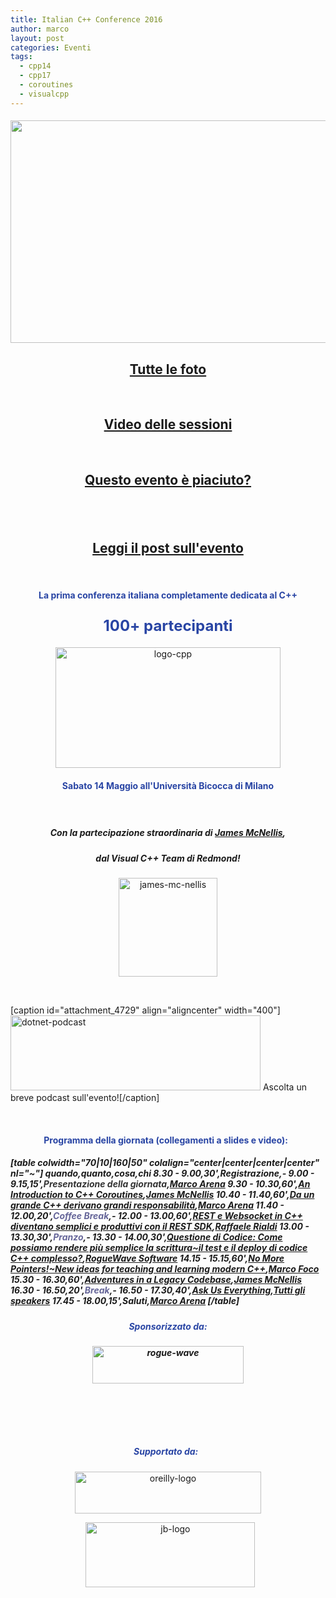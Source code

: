 ```yaml
---
title: Italian C++ Conference 2016
author: marco
layout: post
categories: Eventi
tags:
  - cpp14
  - cpp17
  - coroutines
  - visualcpp
---
```



<h4 style="text-align: center;"><img class="aligncenter wp-image-7254" src="http://www.italiancpp.org/wp-content/uploads/2016/05/DSC_2591-1024x683.jpg" width="534" height="356" /></h4>
<h2 style="text-align: center;"><a href="https://www.facebook.com/photo.php?fbid=10154675914456057&amp;set=oa.883545501780439&amp;type=3&amp;theater" target="_blank" rel="noopener noreferrer">Tutte le foto
</a></h2>
<span style="color: #ffffff;"> </span>
<h2 style="text-align: center;"><a href="https://www.youtube.com/playlist?list=PLsCm1Hs016LUOIdOmvp2cOgMuaQlPsVZK" target="_blank" rel="noopener noreferrer">Video delle sessioni</a></h2>
<span style="color: #ffffff;"> </span>
<h2 style="text-align: center;"><a href="http://joind.in/event/italian-c-conference-2016/schedule" target="_blank" rel="noopener noreferrer">Questo evento è piaciuto?</a></h2>
<h2 style="text-align: center;"> <span style="color: #ffffff;"> </span></h2>
<h2 style="text-align: center;"><a href="http://www.italiancpp.org/2016/05/20/italian-cpp-conference-2016/" target="_blank" rel="noopener noreferrer">Leggi il post sull'evento</a></h2>
&nbsp;
<h4 style="text-align: center;"><span style="color: #2945a4;">La prima conferenza italiana completamente dedicata al C++</span></h4>
<h3 style="text-align: center;"><span style="color: #2945a4; font-size: 24px; line-height: 1.5em;">100+ partecipanti</span></h3>
<p style="text-align: center;"><a href="http://italiancpp-conf-2016.eventbrite.it" rel="attachment wp-att-5227"><img class="aligncenter wp-image-5227 size-full" src="http://www.italiancpp.org/wp-content/uploads/2013/06/logo-cpp.jpg" alt="logo-cpp" width="360" height="193" /></a></p>

<h4 style="text-align: center;"><span style="color: #2945a4;">Sabato 14 Maggio all'Università Bicocca di Milano</span></h4>
<span style="color: #ffffff;"> </span>
<h3 style="text-align: center;"></h3>
<h5 style="text-align: center;">Con la partecipazione straordinaria di <a href="https://twitter.com/JamesMcNellis" target="_blank" rel="noopener noreferrer">James McNellis</a>,</h5>
<h5 style="text-align: center;">dal Visual C++ Team di Redmond!</h5>
<p style="text-align: center;"><img class="aligncenter wp-image-5776" src="http://www.italiancpp.org/wp-content/uploads/2016/03/james-mc-nellis.jpg" alt="james-mc-nellis" width="158" height="158" /><a id="agenda"></a></p>
&nbsp;

[caption id="attachment_4729" align="aligncenter" width="400"]<a href="http://www.dotnetpodcast.com/show/card/113" target="_blank" rel="noopener noreferrer"><img class="wp-image-4729 size-full" src="http://www.italiancpp.org/wp-content/uploads/2013/04/dotnet-podcast.png" alt="dotnet-podcast" width="400" height="120" /></a> Ascolta un breve podcast sull'evento![/caption]

&nbsp;
<h4 style="text-align: center;"><span style="color: #2945a4;">Programma della giornata (collegamenti a slides e video):</span> <span style="color: #ffffff;"> </span></h4>
<h5 style="text-align: left;">[table colwidth="70|10|160|50" colalign="center|center|center|center" nl="~"]
quando,quanto,cosa,chi
8.30 - 9.00,30',Registrazione,-
9.00 - 9.15,15',<span style="color: #333333;">Presentazione della giornata</span>,<a href="http://www.italiancpp.org/speakers-conference-2016/#marco-arena" target="_blank" rel="noopener noreferrer">Marco Arena</a>
9.30 - 10.30,60',<a href="http://www.italiancpp.org/eventi/sessioni-conference-2016/#resumable" target="_blank" rel="noopener noreferrer">An Introduction to C++ Coroutines</a>,<a href="http://www.italiancpp.org/speakers-conference-2016#james" target="_blank" rel="noopener noreferrer">James McNellis</a>
10.40 - 11.40,60',<a href="http://www.italiancpp.org/eventi/sessioni-conference-2016/#responsibility" target="_blank" rel="noopener noreferrer">Da un grande C++ derivano grandi responsabilità</a>,<a href="http://www.italiancpp.org/speakers-conference-2016/#marco-arena" target="_blank" rel="noopener noreferrer">Marco Arena</a>
11.40 - 12.00,20',<span style="color: #666699;">Coffee Break</span>,-
12.00 - 13.00,60',<a href="http://www.italiancpp.org/eventi/sessioni-conference-2016#rest" target="_blank" rel="noopener noreferrer">REST e Websocket in C++ diventano semplici e produttivi con il REST SDK</a>,<a href="http://www.italiancpp.org/speakers-conference-2016/#raf" target="_blank" rel="noopener noreferrer">Raffaele Rialdi</a>
13.00 - 13.30,30',<span style="color: #666699;">Pranzo</span>,-
13.30 - 14.00,30',<a href="http://www.italiancpp.org/eventi/sessioni-conference-2016/#roguewave">Questione di Codice: Come possiamo rendere più semplice la scrittura~il test e il deploy di codice C++ complesso?</a>,<a href="http://www.roguewave.com/">RogueWave Software</a>
14.15 - 15.15,60',<a href="http://www.italiancpp.org/eventi/sessioni-conference-2016/#teaching" target="_blank" rel="noopener noreferrer">No More Pointers!~New ideas for teaching and learning modern C++</a>,<a href="http://www.italiancpp.org/speakers-conference-2016/#marco-foco" target="_blank" rel="noopener noreferrer">Marco Foco</a>
15.30 - 16.30,60',<a href="http://www.italiancpp.org/eventi/sessioni-conference-2016/#crt" target="_blank" rel="noopener noreferrer">Adventures in a Legacy Codebase</a>,<a href="http://www.italiancpp.org/speakers-conference-2016#james" target="_blank" rel="noopener noreferrer">James McNellis</a>
16.30 - 16.50,20',<span style="color: #666699;">Break</span>,-
16.50 - 17.30,40',<a href="http://www.italiancpp.org/eventi/sessioni-conference-2016/#panel" target="_blank" rel="noopener noreferrer">Ask Us Everything</a>,<a href="http://www.italiancpp.org/speakers-conference-2016" target="_blank" rel="noopener noreferrer">Tutti gli speakers</a>
17.45 - 18.00,15',Saluti,<a href="http://www.italiancpp.org/speakers-conference-2016/#marco-arena" target="_blank" rel="noopener noreferrer">Marco Arena</a>
[/table]</h5>
<h5 style="text-align: center;"><span style="color: #2945a4;">Sponsorizzato da:</span></h5>
<h5 style="text-align: center;"><a href="http://www.roguewave.com/"><img class="aligncenter wp-image-5789 size-full" src="http://www.italiancpp.org/wp-content/uploads/2013/06/rogue-wave.png" alt="rogue-wave" width="242" height="60" /></a></h5>
<span style="color: #ffffff;"> </span>
<h5 style="text-align: center;"><span style="color: #ffffff;"> </span></h5>
<h5 style="text-align: center;"><span style="color: #2945a4;">Supportato da:
<span style="color: #ffffff;"> </span></span></h5>
<p style="text-align: center;"><a href="http://www.oreilly.com"><img class="aligncenter wp-image-4892" src="http://www.italiancpp.org/wp-content/uploads/2015/03/oreilly-logo.gif" alt="oreilly-logo" width="298" height="67" /></a></p>
<p style="text-align: center;"><span style="color: #ffffff;"> </span>
<a href="http://jetbrains.com"><img class="aligncenter wp-image-4893" src="http://www.italiancpp.org/wp-content/uploads/2015/03/jb-logo.gif" alt="jb-logo" width="271" height="104" /></a></p>
